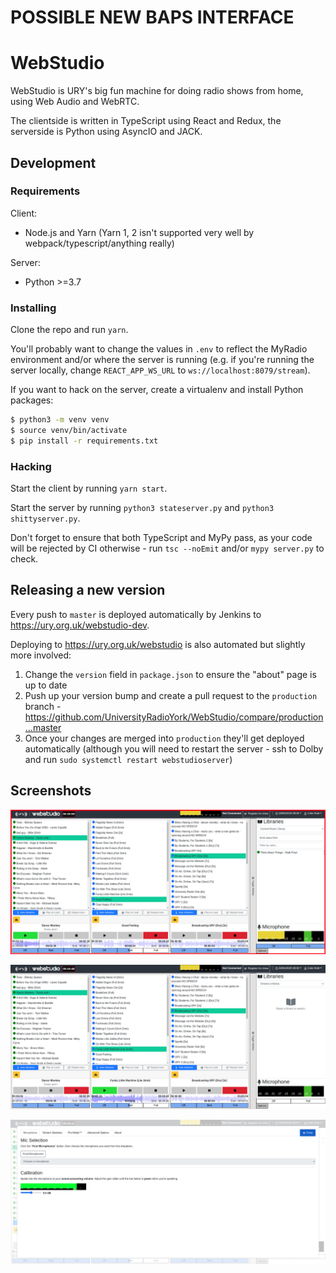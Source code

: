 # POSSIBLE NEW BAPS INTERFACE

# WebStudio

WebStudio is URY's big fun machine for doing radio shows from home, using Web Audio and WebRTC.

The clientside is written in TypeScript using React and Redux, the serverside is Python using AsyncIO and JACK.

## Development

### Requirements

Client:

 * Node.js and Yarn (Yarn 1, 2 isn't supported very well by webpack/typescript/anything really)

Server:

* Python >=3.7

### Installing

Clone the repo and run `yarn`.

You'll probably want to change the values in `.env` to reflect the MyRadio environment and/or where the server is running (e.g. if you're running the server locally, change `REACT_APP_WS_URL` to `ws://localhost:8079/stream`).

If you want to hack on the server, create a virtualenv and install Python packages:

```sh
$ python3 -m venv venv
$ source venv/bin/activate
$ pip install -r requirements.txt
```

### Hacking

Start the client by running `yarn start`.

Start the server by running `python3 stateserver.py` and `python3 shittyserver.py`.

Don't forget to ensure that both TypeScript and MyPy pass, as your code will be rejected by CI otherwise - run `tsc --noEmit` and/or `mypy server.py` to check.

## Releasing a new version

Every push to `master` is deployed automatically by Jenkins to https://ury.org.uk/webstudio-dev.

Deploying to https://ury.org.uk/webstudio is also automated but slightly more involved:

1. Change the `version` field in `package.json` to ensure the "about" page is up to date
2. Push up your version bump and create a pull request to the `production` branch - https://github.com/UniversityRadioYork/WebStudio/compare/production...master
3. Once your changes are merged into `production` they'll get deployed automatically (although you will need to restart the server - ssh to Dolby and run `sudo systemctl restart webstudioserver`)

## Screenshots
![Mic Live With Main Screen](images/HomeWithMic.png?raw=true "Mic Live on Main Screen")

![Home Page of webstudio](images/Home.png?raw=true "Home Page of WebStudio")

![Mic Selection Screen](images/MicSelection.png?raw=true "Mic Selection Screen")